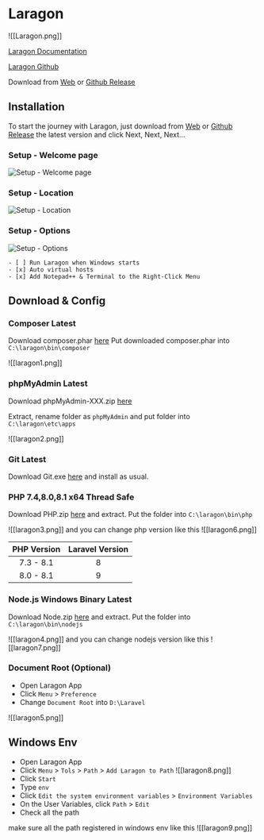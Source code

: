 # Laragon
![[Laragon.png]]

[Laragon Documentation](https://laragon.org/docs/install.html)

[Laragon Github](https://github.com/leokhoa/laragon)

Download from [Web](https://laragon.org/download/) or [Github Release](https://github.com/leokhoa/laragon/releases)

## Installation
To start the journey with Laragon, just download from [Web](https://laragon.org/download/) or [Github Release](https://github.com/leokhoa/laragon/releases) the latest version and click Next, Next, Next...

### Setup - Welcome page

![Setup - Welcome page](https://i.imgur.com/4OyDDhK.png)

### Setup - Location

![Setup - Location](https://i.imgur.com/sJK59DC.png)

### Setup - Options

![Setup - Options](https://i.imgur.com/8oZ4N8E.png)

````ad-note
- [ ] Run Laragon when Windows starts
- [x] Auto virtual hosts
- [x] Add Notepad++ & Terminal to the Right-Click Menu
````

## Download & Config
### Composer Latest
Download composer.phar [here](https://getcomposer.org/download/)
Put downloaded composer.phar into  `C:\laragon\bin\composer`

![[laragon1.png]]
### phpMyAdmin Latest
Download phpMyAdmin-XXX.zip [here](https://www.phpmyadmin.net/downloads/)

Extract, rename folder as `phpMyAdmin` and put folder into `C:\laragon\etc\apps`

![[laragon2.png]]
### Git Latest
Download Git.exe [here](https://git-scm.com/downloads) and install as usual.

### PHP 7.4,8.0,8.1 x64 Thread Safe
Download PHP.zip [here](https://www.php.net/downloads.php) and extract. Put the folder into `C:\laragon\bin\php`

![[laragon3.png]]
and you can change php version like this
![[laragon6.png]]

| PHP Version | Laravel Version |
|:-----------:|:---------------:|
|  7.3 - 8.1  |        8        |
|  8.0 - 8.1  |        9        |

### Node.js Windows Binary Latest
Download Node.zip [here](https://nodejs.org/en/download/) and extract. Put the folder into
`C:\laragon\bin\nodejs`

![[laragon4.png]]
and you can change nodejs version like this
![[laragon7.png]]
### Document Root (Optional)
- Open Laragon App
- Click `Menu` > `Preference`
- Change `Document Root` into `D:\Laravel`

![[laragon5.png]]
## Windows Env
- Open Laragon App
- Click `Menu` > `Tols` > `Path` > `Add Laragon to Path`
![[laragon8.png]]
- Click `Start`
- Type `env`
- Click `Edit the system environment variables` > `Environment Variables`
- On the User Variables, click `Path` > `Edit`
- Check all the path

make sure all the path registered in windows env like this
![[laragon9.png]]
